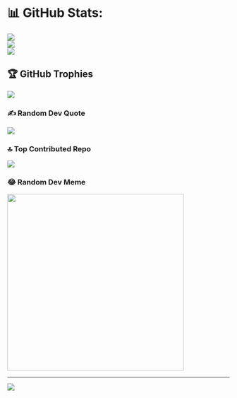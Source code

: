 # 📊 GitHub Stats:
![](https://github-readme-stats.vercel.app/api?username=/Dharmendeer&theme=synthwave&hide_border=false&include_all_commits=true&count_private=true)<br/>
![](https://github-readme-streak-stats.herokuapp.com/?user=/Dharmendeer&theme=synthwave&hide_border=false)<br/>
![](https://github-readme-stats.vercel.app/api/top-langs/?username=/Dharmendeer&theme=synthwave&hide_border=false&include_all_commits=true&count_private=true&layout=compact)

## 🏆 GitHub Trophies
![](https://github-profile-trophy.vercel.app/?username=/Dharmendeer&theme=radical&no-frame=false&no-bg=true&margin-w=4)

### ✍️ Random Dev Quote
![](https://quotes-github-readme.vercel.app/api?type=horizontal&theme=radical)

### 🔝 Top Contributed Repo
![](https://github-contributor-stats.vercel.app/api?username=/Dharmendeer&limit=5&theme=dark&combine_all_yearly_contributions=true)

### 😂 Random Dev Meme
<img src='https://randommeme-five.vercel.app/' style="height: 400px;"/>

---
[![](https://visitcount.itsvg.in/api?id=/Dharmendeer&icon=0&color=0)](https://visitcount.itsvg.in)

<!-- Proudly created with GPRM ( https://gprm.itsvg.in ) -->
